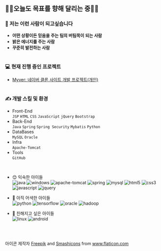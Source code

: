 ## 🏃‍♀️오늘도 목표를 향해 달리는 중🏃‍♀️
### 🤚 저는 이런 사람이 되고싶습니다
- <strong>어떤 상황이든 믿음을 주는 팀의 버팀목이 되는 사람</strong>
- <strong>밝은 에너지를 주는 사람</strong>
- <strong>꾸준히 발전하는 사람</strong>
<br><br>

### 💻 현재 진행 중인 프로젝트
- [Myver: 네이버 클론 사이트 개발 프로젝트(개인)](https://github.com/aa991102/myver)
<br><br>

### ✍ 개발 스킬 및 환경
- Front-End<br>
```JSP``` ```HTML``` ```CSS``` ```JavaScript``` ```jQuery``` ```Bootstrap```
- Back-End<br>
```Java``` ```Spring``` ```Spring Security``` ```Mybatis``` ```Python```
- DataBases<br>
```MySQL``` ```Oracle``` 
- Infra<br>
```Apache-Tomcat```
- Tools<br>
```GitHub``` 
<br>

- 😊 익숙한 아이들<br>
![java](./icons/java.png) ![windows](./icons/windows.png) ![apache-tomcat](./icons/apache-tomcat.png) ![spring](./icons/spring.png) ![mysql](./icons/mysql.png) ![html5](./icons/html5.png) ![css3](./icons/css3.png) ![javascript](./icons/javascript.png) ![jquery](./icons/jquery.png)

- 🤔 아직 어색한 아이들<br>
![python](./icons/python.png) ![tensorflow](./icons/tensorflow.png) ![oracle](./icons/oracle.png) ![hadoop](./icons/hadoop.png)

- 🤩 친해지고 싶은 아이들<br>
![linux](./icons/linux.png) ![android](./icons/android.png)

<br/><br/>

<div>아이콘 제작자 <a href="https://www.freepik.com" title="Freepik">Freepik</a> and <a href="https://smashicons.com/" title="Smashicons">Smashicons</a> from <a href="https://www.flaticon.com/kr/" title="Flaticon">www.flaticon.com</a></div>
